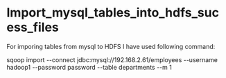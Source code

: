 # Import_mysql_tables_into_hdfs_sucess_files

For imporing tables from mysql to HDFS I have used following command:

sqoop import --connect jdbc:mysql://192.168.2.61/employees --username hadoop1 --password password --table departments --m 1
